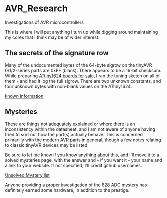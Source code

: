 # AVR_Research
Investigations of AVR microcontrollers


This is where I will put anything I turn up while digging around maintaining my cores that I think may be of wider interest.

## The secrets of the signature row
Many of the undocumented bytes of the 64-byte sigrow on the tinyAVR 0/1/2-series parts are 0xFF (blank). There appears to be a 16-bit checksum. 
While preparing [ATtiny1624 boards for sale](https://www.tindie.com/products/17598/), I ran the tuning sketch on all of them - and had it log the full sigrow. There are two unknown constants, and four unknown bytes with non-blank values on the ATtiny1624.


[known information](sigrow/README.md)

## Mysteries
These are things not adequately explained or where there is an inconsistency within the datasheet, and I am not aware of anyone having tried to sort out how the part(s) actually behave. This is concerned primarilly with the modern AVR parts in general, though a few notes relating to classic tinyAVR devices may be listed. 

Be sure to let me know if you know anything about this, and I'll move it to a solved mysteries page, with the answer and - if you want it - your name and a link to your website. If not specified, I'll credit github usernames. 

[Unsolved Mystery list](UnsolvedMysteries.md)

Anyone providing a proper investigation of the 828 ADC mystery has definitely earned some hardware, in addition to the prestige.
